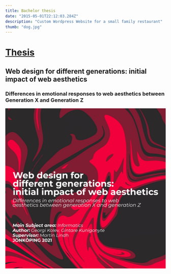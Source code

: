 ```yaml
---
title: Bachelor thesis
date: "2015-05-01T22:12:03.284Z"
description: "Custom Wordpress Website for a small family restaurant"
thumb: "dog.jpg"
---
```

# [Thesis](https://drive.google.com/file/d/1LgFRte0RF_IqsgYnoEPG0JhhDaYKyMSm/view)

## Web design for different generations: initial impact of web aesthetics

### Differences in emotional responses to web aesthetics between Generation X and Generation Z

![](./cover.png)